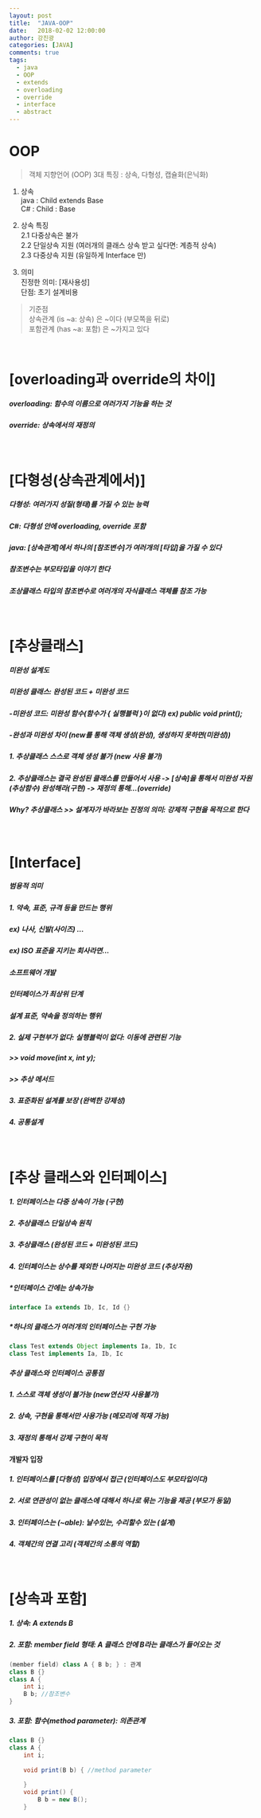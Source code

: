 ```yaml
---
layout: post
title:  "JAVA-OOP"
date:   2018-02-02 12:00:00
author: 강진광
categories: [JAVA]
comments: true
tags:
  - java
  - OOP
  - extends
  - overloading
  - override
  - interface
  - abstract
---
```

# OOP
> 객체 지향언어 (OOP) 3대 특징 : 상속, 다형성, 캡슐화(은닉화)

1. 상속<br>
java : Child extends Base<br>
C#   : Child : Base

2. 상속 특징<br>
2.1 다중상속은 불가<br>
2.2 단일상속 지원 (여러개의 클래스 상속 받고 싶다면: 계층적 상속)<br>
2.3 다중상속 지원 (유일하게 Interface 만)

3. 의미<br>
진정한 의미: [재사용성]<br>
단점: 초기 설계비용

> 기준점<br>
> 상속관계 (is ~a: 상속) 은 ~이다 (부모쪽을 뒤로)<br>
> 포함관계 (has ~a: 포함) 은 ~가지고 있다
 
<br>

# [overloading과 override의 차이]<br>
##### overloading: 함수의 이름으로 여러가지 기능을 하는 것<br>
##### override: 상속에서의 재정의<br>
<br>

# [다형성(상속관계에서)]
##### 다형성: 여러가지 성질(형태)를 가질 수 있는 능력
##### C#: 다형성 안에 overloading, override 포함
##### java: [상속관계]에서 하나의 [참조변수]가 여러개의 [타입]을 가질 수 있다
##### 참조변수는 부모타입을 이야기 한다
##### 조상클래스 타입의 참조변수로 여러개의 자식클래스 객체를 참조 가능
<br>

# [추상클래스]
##### 미완성 설계도
##### 미완성 클래스: 완성된 코드 + 미완성 코드
##### -미완성 코드: 미완성 함수(함수가 { 실행블럭 }이 없다) ex) public void print();
##### -완성과 미완성 차이 (new를 통해 객체 생성(완성), 생성하지 못하면(미완성))

##### 1. 추상클래스 스스로 객체 생성 불가 (new 사용 불가)
##### 2. 추상클래스는 결국 완성된 클래스를 만들어서 사용 -> [상속]을 통해서 미완성 자원(추상함수) 완성해라(구현) -> 재정의 통해...(override)

##### Why? 추상클래스 >> 설계자가 바라보는 진정의 의미: 강제적 구현을 목적으로 한다

<br>

# [Interface]
##### 범용적 의미
##### 1. 약속, 표준, 규격 등을 만드는 행위
##### ex) 나사, 신발(사이즈) ...
##### ex) ISO 표준을 지키는 회사라면...
##### 소프트웨어 개발
##### 인터페이스가 최상위 단계
##### 설계 표준, 약속을 정의하는 행위

##### 2. 실제 구현부가 없다: 실행블럭이 없다: 이동에 관련된 기능<br>
##### >> void move(int x, int y);<br>
##### >> 추상 메서드
##### 3. 표준화된 설계를 보장 (완벽한 강제성)
##### 4. 공통설계

<br>

# [추상 클래스와 인터페이스]
##### 1. 인터페이스는 다중 상속이 가능 (구현)
##### 2. 추상클래스 단일상속 원칙
##### 3. 추상클래스 (완성된 코드 + 미완성된 코드)
##### 4. 인터페이스는 상수를 제외한 나머지는 미완성 코드 (추상자원)

##### *인터페이스 간에는 상속가능
~~~java
interface Ia extends Ib, Ic, Id {}
~~~

##### *하나의 클래스가 여러개의 인터페이스는 구현 가능
~~~java
class Test extends Object implements Ia, Ib, Ic
class Test implements Ia, Ib, Ic
~~~

##### 추상 클래스와 인터페이스 공통점
##### 1. 스스로 객체 생성이 불가능 (new연산자 사용불가)
##### 2. 상속, 구현을 통해서만 사용가능 (메모리에 적재 가능)
##### 3. 재정의 통해서 강제 구현이 목적
####  개발자 입장 
##### 1. 인터페이스를 [다형성] 입장에서 접근 (인터페이스도 부모타입이다)
##### 2. 서로 연관성이 없는 클래스에 대해서 하나로 묶는 기능을 제공 (부모가 동일)
##### 3. 인터페이스는 (~able): 날수있는, 수리할수 있는 (설계)
##### 4. 객체간의 연결 고리 (객체간의 소통의 역할)

<br>

# [상속과 포함]
##### 1. 상속: A extends B
##### 2. 포함: member field 형태: A 클래스 안에 B라는 클래스가 들어오는 것 
~~~java
(member field) class A { B b; } : 관계
class B {}
class A {
	int i;
	B b; //참조변수
}
~~~
##### 3. 포함: 함수(method parameter): 의존관계
~~~java
class B {}
class A {
	int i;
	
	void print(B b) { //method parameter
	
	}
	void print() {
		B b = new B();
	}
~~~